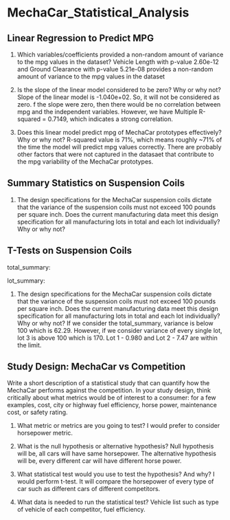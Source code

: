 # MechaCar_Statistical_Analysis


## Linear Regression to Predict MPG
1) Which variables/coefficients provided a non-random amount of variance to the mpg values in the dataset?
Vehicle Length with p-value 2.60e-12 and 
Ground Clearance with p-value 5.21e-08  provides a non-random amount of variance to the mpg values in the dataset

2) Is the slope of the linear model considered to be zero? Why or why not?
Slope of the linear model is -1.040e+02. So, it will not be considered as zero.
f the slope were zero, then there would be no correlation between mpg and the independent variables. However, we have Multiple R-squared = 0.7149, which indicates a strong correlation. 

3) Does this linear model predict mpg of MechaCar prototypes effectively? Why or why not?
R-squared value is 71%, which means roughly ~71% of the time the model will predict mpg values correctly. There are probably other factors that were not captured in the datasaet that contribute to the mpg variability of the MechaCar prototypes.

## Summary Statistics on Suspension Coils
1) The design specifications for the MechaCar suspension coils dictate that the variance of the suspension coils must not exceed 100 pounds per square inch. Does the current manufacturing data meet this design specification for all manufacturing lots in total and each lot individually? Why or why not?


## T-Tests on Suspension Coils
total_summary:

lot_summary:

1) The design specifications for the MechaCar suspension coils dictate that the variance of the suspension coils must not exceed 100 pounds per square inch. Does the current manufacturing data meet this design specification for all manufacturing lots in total and each lot individually? Why or why not?
If we consider the total_summary, variance is below 100 which is 62.29. However, if we consider variance of every single lot, lot 3 is above 100 which is 170. Lot 1 - 0.980 and Lot 2 -  7.47 are within the limit.

## Study Design: MechaCar vs Competition
Write a short description of a statistical study that can quantify how the MechaCar performs against the competition. In your study design, think critically about what metrics would be of interest to a consumer: for a few examples, cost, city or highway fuel efficiency, horse power, maintenance cost, or safety rating.

1) What metric or metrics are you going to test?
I would prefer to consider horsepower metric.

2) What is the null hypothesis or alternative hypothesis?
Null hypothesis will be, all cars will have same horsepower. The alternative hypothesis will be, every different car will have different horse power.

3) What statistical test would you use to test the hypothesis? And why?
I would perform t-test. It will compare the horsepower of every type of car such as different cars of different competitors.

4) What data is needed to run the statistical test?
Vehicle list such as type of vehicle of each competitor, fuel efficiency.
